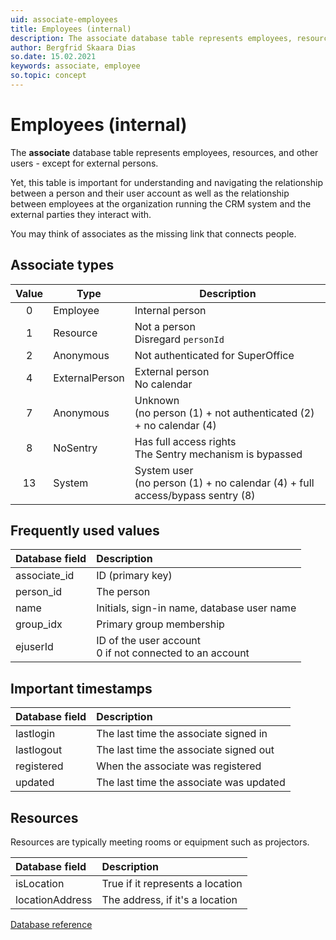 ```yaml
---
uid: associate-employees
title: Employees (internal)
description: The associate database table represents employees, resources, and other users - except for external persons.
author: Bergfrid Skaara Dias
so.date: 15.02.2021
keywords: associate, employee
so.topic: concept
---
```


# Employees (internal)

The **associate** database table represents employees, resources, and other users - except for external persons.

Yet, this table is important for understanding and navigating the relationship between a person and their user account as well as the relationship between employees at the organization running the CRM system and the external parties they interact with.

You may think of associates as the missing link that connects people.

## Associate types

| Value | Type           | Description     |
|:-----:|----------------|-----------------|
| 0     | Employee       | Internal person |
| 1     | Resource       | Not a person<br>Disregard `personId` |
| 2     | Anonymous      | Not authenticated for SuperOffice |
| 4     | ExternalPerson | External person<br>No calendar |
| 7     | Anonymous      | Unknown<br>(no person (1) + not authenticated (2) + no calendar (4) |
| 8     | NoSentry       | Has full access rights<br>The Sentry mechanism is bypassed |
| 13    | System         | System user<br>(no person (1) + no calendar (4) + full access/bypass sentry (8) |

## Frequently used values

| Database field | Description      |
|:---------------|:-----------------|
| associate_id   | ID (primary key) |
| person_id      | The person       |
| name           | Initials, sign-in name, database user name |
| group_idx      | Primary group membership |
| ejuserId       | ID of the user account<br>0 if not connected to an account |

## Important timestamps

| Database field | Description                             |
|:---------------|:----------------------------------------|
| lastlogin      | The last time the associate signed in   |
| lastlogout     | The last time the associate signed out  |
| registered     | When the associate was registered       |
| updated        | The last time the associate was updated |

## Resources

Resources are typically meeting rooms or equipment such as projectors.

| Database field  | Description                      |
|:----------------|:---------------------------------|
| isLocation      | True if it represents a location |
| locationAddress | The address, if it's a location  |

[Database reference][1]

<!-- Referenced links -->
[1]: ../database/tables/associate.md
